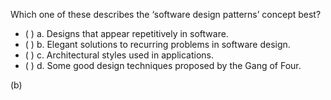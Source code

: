 <panel header="{{ icon_Q_A }} Definition of design patterns">

Which one of these describes the ‘software design patterns’ concept best?

- ( ) a. Designs that appear repetitively in software.
- ( ) b. Elegant solutions to recurring problems in software design.
- ( ) c. Architectural styles used in applications.
- ( ) d. Some good design techniques proposed by the Gang of Four.

<panel type="seamless" header="{{ icon_A }} Answer" minimized>

(b)

</panel>
</panel>
